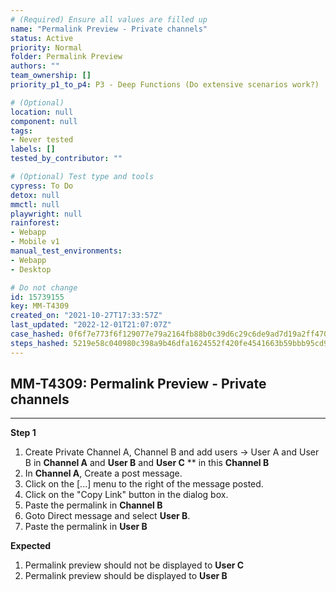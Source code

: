 ```yaml
---
# (Required) Ensure all values are filled up
name: "Permalink Preview - Private channels"
status: Active
priority: Normal
folder: Permalink Preview
authors: ""
team_ownership: []
priority_p1_to_p4: P3 - Deep Functions (Do extensive scenarios work?)

# (Optional)
location: null
component: null
tags:
- Never tested
labels: []
tested_by_contributor: ""

# (Optional) Test type and tools
cypress: To Do
detox: null
mmctl: null
playwright: null
rainforest: 
- Webapp
- Mobile v1
manual_test_environments:
- Webapp
- Desktop

# Do not change
id: 15739155
key: MM-T4309
created_on: "2021-10-27T17:33:57Z"
last_updated: "2022-12-01T21:07:07Z"
case_hashed: 0f6f7e773f6f129077e79a2164fb88b0c39d6c29c6de9ad7d19a2ff470c646b49baad70c2b176577c711a4ed682fee2b
steps_hashed: 5219e58c040980c398a9b46dfa1624552f420fe4541663b59bbb95cd9d460c34e82b62e351696b5e3083fa930453b182
---
```


<!-- (Auto-generated) Based on frontmatter's "key" and "name" -->

## MM-T4309: Permalink Preview - Private channels

---

**Step 1**

1. Create Private Channel A, Channel B and add users -> User A and User B in **Channel A** and **User B** and **User C** \*\* in this **Channel B**
2. In **Channel A**, Create a post message.
3. Click on the \[...] menu to the right of the message posted.
4. Click on the "Copy Link" button in the dialog box.
5. Paste the permalink in **Channel B**
6. Goto Direct message and select **User B**.
7. Paste the permalink in **User B**

**Expected**

1. Permalink preview should not be displayed to **User C**
2. Permalink preview should be displayed to **User B**​​​​
